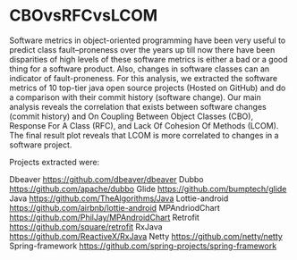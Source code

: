 # CBOvsRFCvsLCOM

Software metrics in object-oriented programming have been very useful to predict class fault–proneness over the years up till now there have been disparities of high levels of these software metrics is either a bad or a good thing for a software product. Also, changes in software classes can an indicator of fault-proneness. For this analysis, we extracted the software metrics of 10 top-tier java open source projects (Hosted on GitHub) and do a comparison with their commit history (software change). Our main analysis reveals the correlation that exists between software changes (commit history) and On Coupling Between Object Classes (CBO), Response For A Class (RFC), and Lack Of Cohesion Of Methods (LCOM).  The final result plot reveals that LCOM is more correlated to changes in a software project.

Projects extracted were:

Dbeaver		https://github.com/dbeaver/dbeaver
Dubbo	https://github.com/apache/dubbo
Glide	https://github.com/bumptech/glide
Java	https://github.com/TheAlgorithms/Java
Lottie-android 	https://github.com/airbnb/lottie-android
MPAndriodChart	https://github.com/PhilJay/MPAndroidChart
Retrofit	https://github.com/square/retrofit
RxJava	https://github.com/ReactiveX/RxJava
Netty	https://github.com/netty/netty
Spring-framework	https://github.com/spring-projects/spring-framework

